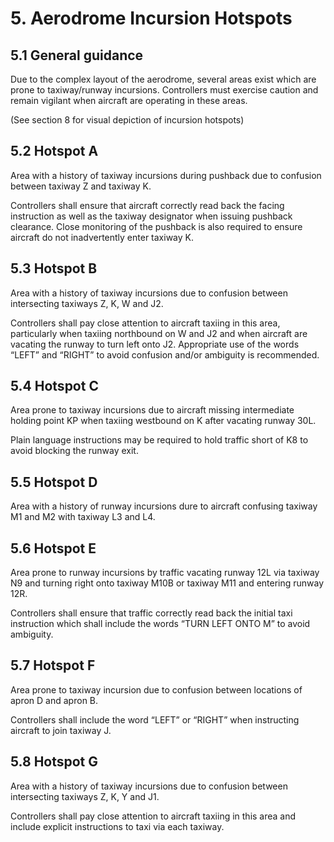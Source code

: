 # 5. Aerodrome Incursion Hotspots
## 5.1 General guidance
Due to the complex layout of the aerodrome, several areas exist which are prone to taxiway/runway incursions. Controllers must exercise caution and remain vigilant when aircraft are operating in these areas.

(See section 8 for visual depiction of incursion hotspots)

## 5.2 Hotspot A
Area with a history of taxiway incursions during pushback due to confusion between taxiway Z and taxiway K. 

Controllers shall ensure that aircraft correctly read back the facing instruction as well as the taxiway designator when issuing pushback clearance. Close monitoring of the pushback is also required to ensure aircraft do not inadvertently enter taxiway K.

## 5.3 Hotspot B
Area with a history of taxiway incursions due to confusion between intersecting taxiways Z, K, W and J2.

Controllers shall pay close attention to aircraft taxiing in this area, particularly when taxiing northbound on W and J2 and when aircraft are vacating the runway to turn left onto J2. Appropriate use of the words “LEFT” and “RIGHT” to avoid confusion and/or ambiguity is recommended.

## 5.4 Hotspot C
Area prone to taxiway incursions due to aircraft missing intermediate holding point KP when taxiing westbound on K after vacating runway 30L.

Plain language instructions may be required to hold traffic short of K8 to avoid blocking the runway exit.

## 5.5 Hotspot D
Area with a history of runway incursions dure to aircraft confusing taxiway M1 and M2 with taxiway L3 and L4.

## 5.6 Hotspot E
Area prone to runway incursions by traffic vacating runway 12L via taxiway N9 and turning right onto taxiway M10B or taxiway M11 and entering runway 12R.

Controllers shall ensure that traffic correctly read back the initial taxi instruction which shall include the words “TURN LEFT ONTO M” to avoid ambiguity.

## 5.7 Hotspot F
Area prone to taxiway incursion due to confusion between locations of apron D and apron B.

Controllers shall include the word “LEFT” or “RIGHT” when instructing aircraft to join taxiway J.

## 5.8 Hotspot G
Area with a history of taxiway incursions due to confusion between intersecting taxiways Z, K, Y and J1.

Controllers shall pay close attention to aircraft taxiing in this area and include explicit instructions to taxi via each taxiway.